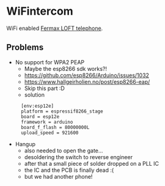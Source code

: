 # WiFintercom

WiFi enabled [Fermax LOFT telephone](http://www.fermax.com/uk/pro/products/FM-6-systems/SF-58-duox/PR-756-duox-basic-loft-telephone.html).

## Problems
- No support for WPA2 PEAP
  - Maybe the esp8266 sdk works?!
  - https://github.com/esp8266/Arduino/issues/1032
  - https://www.hallgeirholien.no/post/esp8266-eap/
  - Skip this part :D
  - solution
  ```
    [env:esp12e]
    platform = espressif8266_stage
    board = esp12e
    framework = arduino
    board_f_flash = 80000000L
    upload_speed = 921600
    ```
- Hangup
  - also needed to open the gate...
  - desoldering the switch to reverse engineer
  - after that a small piece of solder dropped on a PLL IC
  - the IC and the PCB is finally dead :(
  - but we had another phone!
